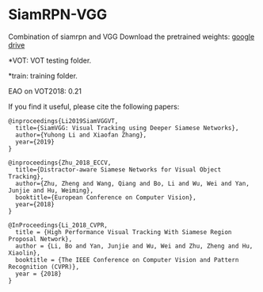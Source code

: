 # SiamRPN-VGG
Combination of siamrpn and VGG
Download the pretrained weights: [google drive](https://drive.google.com/file/d/1cyxKQY8ELRHTyvMW1SFHVDLrTtla8tLp/view?usp=sharing)

*VOT: VOT testing folder.

*train: training folder.

EAO on VOT2018: 0.21

If you find it useful, please cite the following papers:

```
@inproceedings{Li2019SiamVGGVT,
  title={SiamVGG: Visual Tracking using Deeper Siamese Networks},
  author={Yuhong Li and Xiaofan Zhang},
  year={2019}
}

@inproceedings{Zhu_2018_ECCV,
  title={Distractor-aware Siamese Networks for Visual Object Tracking},
  author={Zhu, Zheng and Wang, Qiang and Bo, Li and Wu, Wei and Yan, Junjie and Hu, Weiming},
  booktitle={European Conference on Computer Vision},
  year={2018}
}

@InProceedings{Li_2018_CVPR,
  title = {High Performance Visual Tracking With Siamese Region Proposal Network},
  author = {Li, Bo and Yan, Junjie and Wu, Wei and Zhu, Zheng and Hu, Xiaolin},
  booktitle = {The IEEE Conference on Computer Vision and Pattern Recognition (CVPR)},
  year = {2018}
}
```
